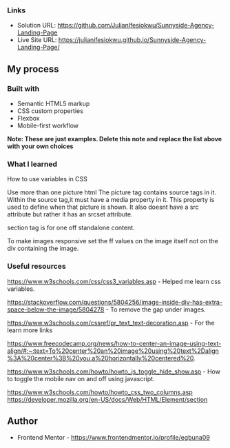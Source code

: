 ### Links

- Solution URL: https://github.com/JulianIfesiokwu/Sunnyside-Agency-Landing-Page
- Live Site URL: https://julianifesiokwu.github.io/Sunnyside-Agency-Landing-Page/

## My process

### Built with

- Semantic HTML5 markup
- CSS custom properties
- Flexbox
- Mobile-first workflow

**Note: These are just examples. Delete this note and replace the list above with your own choices**

### What I learned

How to use variables in CSS

Use more than one picture html
The picture tag contains source tags in it. Within the source tag,it must have a media property in it. This property is used to define when that picture 
is shown. It also doesnt have a src attribute but rather it has an srcset attribute.

section tag is for one off standalone content.

To make images responsive set the ff values on the image itself not on the div containing the image.

### Useful resources

https://www.w3schools.com/css/css3_variables.asp - Helped me learn css variables.

https://stackoverflow.com/questions/5804256/image-inside-div-has-extra-space-below-the-image/5804278 - To remove the gap under images.

https://www.w3schools.com/cssref/pr_text_text-decoration.asp - For the learn more links

https://www.freecodecamp.org/news/how-to-center-an-image-using-text-align/#:~:text=To%20center%20an%20image%20using%20text%2Dalign%3A%20center%3B%20you,a%20horizontally%20centered%20.

https://www.w3schools.com/howto/howto_js_toggle_hide_show.asp - How to toggle the mobile nav on and off using javascript.

https://www.w3schools.com/howto/howto_css_two_columns.asp
https://developer.mozilla.org/en-US/docs/Web/HTML/Element/section

## Author

- Frontend Mentor - https://www.frontendmentor.io/profile/egbuna09

